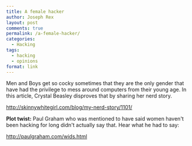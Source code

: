 ```yaml
---
title: A female hacker
author: Joseph Rex
layout: post
comments: true
permalink: /a-female-hacker/
categories:
  - Hacking
tags:
  - hacking
  - opinions
format: link
---
```

Men and Boys get so cocky sometimes that they are the only gender that have had the privilege to mess around computers from their young age. In this article, Crystal Beasley disproves that by sharing her nerd story.

<http://skinnywhitegirl.com/blog/my-nerd-story/1101/>

**Plot twist:** Paul Graham who was mentioned to have said women haven't been hacking for long didn't actually say that. Hear what he had to say:

<http://paulgraham.com/wids.html>